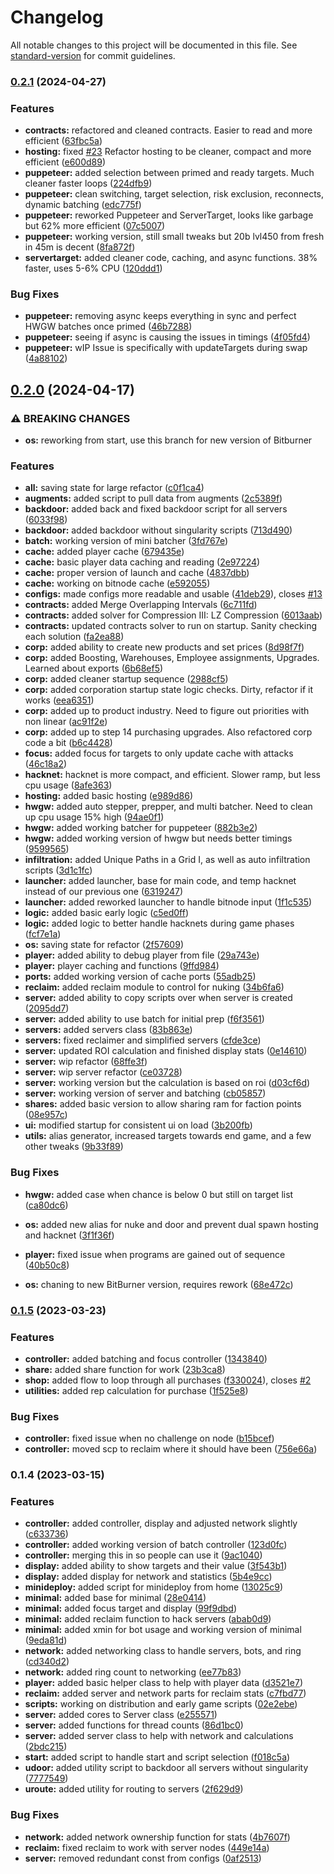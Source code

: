 # Changelog

All notable changes to this project will be documented in this file. See [standard-version](https://github.com/conventional-changelog/standard-version) for commit guidelines.

### [0.2.1](https://github.com/xjonsson/bitburner-scripts/compare/v0.2.0...v0.2.1) (2024-04-27)


### Features

* **contracts:** refactored and cleaned contracts. Easier to read and more efficient ([63fbc5a](https://github.com/xjonsson/bitburner-scripts/commit/63fbc5a2983f3c93de06ada2c9d0d3641f651fa1))
* **hosting:** fixed [#23](https://github.com/xjonsson/bitburner-scripts/issues/23) Refactor hosting to be cleaner, compact and more efficient ([e600d89](https://github.com/xjonsson/bitburner-scripts/commit/e600d8925ef4a6b420a2677f1342e992893ae399))
* **puppeteer:** added selection between primed and ready targets. Much cleaner faster loops ([224dfb9](https://github.com/xjonsson/bitburner-scripts/commit/224dfb9626d0c66a047fd5244b91d902b6cbd72c))
* **puppeteer:** clean switching, target selection, risk exclusion, reconnects, dynamic batching ([edc775f](https://github.com/xjonsson/bitburner-scripts/commit/edc775f9c2a86da76c634b4bc85e466a025d8473))
* **puppeteer:** reworked Puppeteer and ServerTarget, looks like garbage but 62% more efficient ([07c5007](https://github.com/xjonsson/bitburner-scripts/commit/07c5007f913c94676c97f1d8849744b44f5e95d6))
* **puppeteer:** working version, still small tweaks but 20b lvl450 from fresh in 45m is decent ([8fa872f](https://github.com/xjonsson/bitburner-scripts/commit/8fa872f31e7b5ab34b77e82d048aa8dda624dcd0))
* **servertarget:** added cleaner code, caching, and async functions. 38% faster, uses 5-6% CPU ([120ddd1](https://github.com/xjonsson/bitburner-scripts/commit/120ddd12ccc3d287078294a6173f5d86ac762222))


### Bug Fixes

* **puppeteer:** removing async keeps everything in sync and perfect HWGW batches once primed ([46b7288](https://github.com/xjonsson/bitburner-scripts/commit/46b7288a34577eaaa880ff7f171113493bebca2f))
* **puppeteer:** seeing if async is causing the issues in timings ([4f05fd4](https://github.com/xjonsson/bitburner-scripts/commit/4f05fd41912d81c3b58eaa4e0570ba2947e2cfda))
* **puppeteer:** wIP Issue is specifically with updateTargets during swap ([4a88102](https://github.com/xjonsson/bitburner-scripts/commit/4a88102f3ac91056e5a7a2276c2ae38f7d959f56))

## [0.2.0](https://github.com/xjonsson/bitburner-scripts/compare/v0.1.5...v0.2.0) (2024-04-17)


### ⚠ BREAKING CHANGES

* **os:** reworking from start, use this branch for new version of Bitburner

### Features

* **all:** saving state for large refactor ([c0f1ca4](https://github.com/xjonsson/bitburner-scripts/commit/c0f1ca4f9e7821c11d3c0f17fe51b1fdf417ee4b))
* **augments:** added script to pull data from augments ([2c5389f](https://github.com/xjonsson/bitburner-scripts/commit/2c5389f04dfa1a6e166d83561f8edcd14c2e3745))
* **backdoor:** added back and fixed backdoor script for all servers ([6033f98](https://github.com/xjonsson/bitburner-scripts/commit/6033f98be372f9d9706534d66f081f9d862f2a54))
* **backdoor:** added backdoor without singularity scripts ([713d490](https://github.com/xjonsson/bitburner-scripts/commit/713d490cbd5458962cc6e3b86a15d609ad4542dd))
* **batch:** working version of mini batcher ([3fd767e](https://github.com/xjonsson/bitburner-scripts/commit/3fd767e3c861ee38b512355ce64fe39d62688152))
* **cache:** added player cache ([679435e](https://github.com/xjonsson/bitburner-scripts/commit/679435e078a122d829f0ee128d54735e6c8ce932))
* **cache:** basic player data caching and reading ([2e97224](https://github.com/xjonsson/bitburner-scripts/commit/2e97224be227d1d6cf303ccf43ac686589022f3c))
* **cache:** proper version of launch and cache ([4837dbb](https://github.com/xjonsson/bitburner-scripts/commit/4837dbb82351d5925e519aa714e48f860bd43447))
* **cache:** working on bitnode cache ([e592055](https://github.com/xjonsson/bitburner-scripts/commit/e592055c15e89731d4b603cc70fbf5e858f56ad2))
* **configs:** made configs more readable and usable ([41deb29](https://github.com/xjonsson/bitburner-scripts/commit/41deb29b05d1b9fba6e029744780608db2836eb9)), closes [#13](https://github.com/xjonsson/bitburner-scripts/issues/13)
* **contracts:** added Merge Overlapping Intervals ([6c711fd](https://github.com/xjonsson/bitburner-scripts/commit/6c711fd8ab4e6c0a1aa9ea7348c193e70ffd1fef))
* **contracts:** added solver for Compression III: LZ Compression ([6013aab](https://github.com/xjonsson/bitburner-scripts/commit/6013aabde4f9223170dd2ed82cc948a849e24a9d))
* **contracts:** updated contracts solver to run on startup. Sanity checking each solution ([fa2ea88](https://github.com/xjonsson/bitburner-scripts/commit/fa2ea88ad00d2a94d4d60e4919eddd8fb7f45aff))
* **corp:** added ability to create new products and set prices ([8d98f7f](https://github.com/xjonsson/bitburner-scripts/commit/8d98f7f3b5662001d3894d4ad3c1ca00bdfe278a))
* **corp:** added Boosting, Warehouses, Employee assignments, Upgrades. Learned about exports ([6b68ef5](https://github.com/xjonsson/bitburner-scripts/commit/6b68ef5b595c550ffa4668154c18306cda8b497c))
* **corp:** added cleaner startup sequence ([2988cf5](https://github.com/xjonsson/bitburner-scripts/commit/2988cf572962fa36d7f139025fc2c78475eaaf5e))
* **corp:** added corporation startup state logic checks. Dirty, refactor if it works ([eea6351](https://github.com/xjonsson/bitburner-scripts/commit/eea63511c3541280b7de014024ae9e83da27cded))
* **corp:** added up to product industry. Need to figure out priorities with non linear ([ac91f2e](https://github.com/xjonsson/bitburner-scripts/commit/ac91f2e3b5c5735bcad56f1695fc8edbc38bf920))
* **corp:** added up to step 14 purchasing upgrades. Also refactored corp code a bit ([b6c4428](https://github.com/xjonsson/bitburner-scripts/commit/b6c4428ac31ffb0c91866c3d50b913023f85d540))
* **focus:** added focus for targets to only update cache with attacks ([46c18a2](https://github.com/xjonsson/bitburner-scripts/commit/46c18a238d8294e16b0a1b313ee01b9f02a6fc30))
* **hacknet:** hacknet is more compact, and efficient. Slower ramp, but less cpu usage ([8afe363](https://github.com/xjonsson/bitburner-scripts/commit/8afe363ac2d4ffe1382cf6b686778807a122bd9c))
* **hosting:** added basic hosting ([e989d86](https://github.com/xjonsson/bitburner-scripts/commit/e989d86ba78af31be8b85e3b1ee0ce3cdfcffc5c))
* **hwgw:** added auto stepper, prepper, and multi batcher. Need to clean up cpu usage 15% high ([94ae0f1](https://github.com/xjonsson/bitburner-scripts/commit/94ae0f1f27bdac51cd741b664c1861b6aab686a4))
* **hwgw:** added working batcher for puppeteer ([882b3e2](https://github.com/xjonsson/bitburner-scripts/commit/882b3e2d8b2187a0b03ea12145b982e1d8c705c7))
* **hwgw:** added working version of hwgw but needs better timings ([9599565](https://github.com/xjonsson/bitburner-scripts/commit/9599565e24e4edf9163f0053366554e9213b6088))
* **infiltration:** added Unique Paths in a Grid I, as well as auto infiltration scripts ([3d1c1fc](https://github.com/xjonsson/bitburner-scripts/commit/3d1c1fc54d1448b7fc414d9b3cf575d8e7d34579))
* **launcher:** added launcher, base for main code, and temp hacknet instead of our previous one ([6319247](https://github.com/xjonsson/bitburner-scripts/commit/6319247345ba36971a5ddce25ad312cd4db17bdb))
* **launcher:** added reworked launcher to handle bitnode input ([1f1c535](https://github.com/xjonsson/bitburner-scripts/commit/1f1c535400f3ab58257f56c69e518d18270e5017))
* **logic:** added basic early logic ([c5ed0ff](https://github.com/xjonsson/bitburner-scripts/commit/c5ed0ff43bce278facd7730e0858bc50c3696545))
* **logic:** added logic to better handle hacknets during game phases ([fcf7e1a](https://github.com/xjonsson/bitburner-scripts/commit/fcf7e1ac04e7f48d97c223d8c3af2a67ad9a2298))
* **os:** saving state for refactor ([2f57609](https://github.com/xjonsson/bitburner-scripts/commit/2f57609888cfbdf4c954ad6dad1f1f70b381d51d))
* **player:** added ability to debug player from file ([29a743e](https://github.com/xjonsson/bitburner-scripts/commit/29a743ecb28f601898752cff5170fd412e5251c4))
* **player:** player caching and functions ([9ffd984](https://github.com/xjonsson/bitburner-scripts/commit/9ffd9849a4d2296de9c7b531848e3711898e1334))
* **ports:** added working version of cache ports ([55adb25](https://github.com/xjonsson/bitburner-scripts/commit/55adb25c737ae921c5dea7a36efe8be252f4d679))
* **reclaim:** added reclaim module to control for nuking ([34b6fa6](https://github.com/xjonsson/bitburner-scripts/commit/34b6fa68c54d4232a0dc448a89e1d443bbc4e791))
* **server:** added ability to copy scripts over when server is created ([2095dd7](https://github.com/xjonsson/bitburner-scripts/commit/2095dd708b1fa8d1090dc5bd12ad7090cb0c4d03))
* **server:** added ability to use batch for initial prep ([f6f3561](https://github.com/xjonsson/bitburner-scripts/commit/f6f35615bf1536fa4aec9213aeb4960982d1e7e7))
* **servers:** added servers class ([83b863e](https://github.com/xjonsson/bitburner-scripts/commit/83b863ed4bb5df6658f0cd80dce3c884b43ab009))
* **servers:** fixed reclaimer and simplified servers ([cfde3ce](https://github.com/xjonsson/bitburner-scripts/commit/cfde3cef589892ca80d4bafb2fd9ecfa36ea9255))
* **server:** updated ROI calculation and finished display stats ([0e14610](https://github.com/xjonsson/bitburner-scripts/commit/0e146106de2e7e6b3d0ea082ab54cc9f3084eaa6))
* **server:** wip refactor ([68ffe3f](https://github.com/xjonsson/bitburner-scripts/commit/68ffe3f6578b33549e04bf79a3279f92f4ae2152))
* **server:** wip server refactor ([ce03728](https://github.com/xjonsson/bitburner-scripts/commit/ce0372826eb06868136355081877dd2d2554c8c6))
* **server:** working version but the calculation is based on roi ([d03cf6d](https://github.com/xjonsson/bitburner-scripts/commit/d03cf6dccb74299906f99b351934f41e1577c607))
* **server:** working version of server and batching ([cb05857](https://github.com/xjonsson/bitburner-scripts/commit/cb05857660caf91042da09aab89f8e581c5711f7))
* **shares:** added basic version to allow sharing ram for faction points ([08e957c](https://github.com/xjonsson/bitburner-scripts/commit/08e957c8eeffaa81257d2c07736db4a9c3a98c9a))
* **ui:** modified startup for consistent ui on load ([3b200fb](https://github.com/xjonsson/bitburner-scripts/commit/3b200fbd0267241f21e44b2cbf59309f5f045c8b))
* **utils:** alias generator, increased targets towards end game, and a few other tweaks ([9b33f89](https://github.com/xjonsson/bitburner-scripts/commit/9b33f897fe96e713efb0c57cdc4578551bf4356c))


### Bug Fixes

* **hwgw:** added case when chance is below 0 but still on target list ([ca80dc6](https://github.com/xjonsson/bitburner-scripts/commit/ca80dc6fc64e77cfa687284d6796686f480c1c9c))
* **os:** added new alias for nuke and door and prevent dual spawn hosting and hacknet ([3f1f36f](https://github.com/xjonsson/bitburner-scripts/commit/3f1f36f0cdeb17e6a744e821f24a3c7a52be87a7))
* **player:** fixed issue when programs are gained out of sequence ([40b50c8](https://github.com/xjonsson/bitburner-scripts/commit/40b50c86e13b95cecd4d942d95b2f1085eba97d6))


* **os:** chaning to new BitBurner version, requires rework ([68e472c](https://github.com/xjonsson/bitburner-scripts/commit/68e472c3d8d1bd03f58fd41c7563f3e8f33e63e2))

### [0.1.5](https://github.com/xjonsson/bitburner-scripts/compare/v0.1.4...v0.1.5) (2023-03-23)


### Features

* **controller:** added batching and focus controller ([1343840](https://github.com/xjonsson/bitburner-scripts/commit/1343840eba49142634102938447d6a757706820c))
* **share:** added share function for work ([23b3ca8](https://github.com/xjonsson/bitburner-scripts/commit/23b3ca8fca4537fc031d6d0a64e1ccfdd64e9e47))
* **shop:** added flow to loop through all purchases ([f330024](https://github.com/xjonsson/bitburner-scripts/commit/f33002489db503cf4ea30894fba2b711dbb078cd)), closes [#2](https://github.com/xjonsson/bitburner-scripts/issues/2)
* **utilities:** added rep calculation for purchase ([1f525e8](https://github.com/xjonsson/bitburner-scripts/commit/1f525e8c7c0f867875dd408d21ae515c4a6513bd))


### Bug Fixes

* **controller:** fixed issue when no challenge on node ([b15bcef](https://github.com/xjonsson/bitburner-scripts/commit/b15bcefb4ea095d060797bc2ec76bce196a0fcfa))
* **controller:** moved scp to reclaim where it should have been ([756e66a](https://github.com/xjonsson/bitburner-scripts/commit/756e66ae8bcbadc1ae91454afa614bf5e9d5f1cd))

### 0.1.4 (2023-03-15)


### Features

* **controller:** added controller, display and adjusted network slightly ([c633736](https://github.com/xjonsson/bitburner-scripts/commit/c6337369958f92d2c12bf45de07032fcafde4934))
* **controller:** added working version of batch controller ([123d0fc](https://github.com/xjonsson/bitburner-scripts/commit/123d0fcd881cf5efbe492068bfd345b87e17ea43))
* **controller:** merging this in so people can use it ([9ac1040](https://github.com/xjonsson/bitburner-scripts/commit/9ac10409dfb27e37c9a46cfd9d5b4aecd48b550c))
* **display:** added ability to show targets and their value ([3f543b1](https://github.com/xjonsson/bitburner-scripts/commit/3f543b17288abffc6937266265bb96e7c0e2b43a))
* **display:** added display for network and statistics ([5b4e9cc](https://github.com/xjonsson/bitburner-scripts/commit/5b4e9ccd45802e12e863c02c2a5e34de1c0886eb))
* **minideploy:** added script for minideploy from home ([13025c9](https://github.com/xjonsson/bitburner-scripts/commit/13025c9652122b3ee763b6e244a6eadbcdd694ba))
* **minimal:** added base for minimal ([28e0414](https://github.com/xjonsson/bitburner-scripts/commit/28e04141c1084fea7afe178a11eca5f7a5180e93))
* **minimal:** added focus target and display ([99f9dbd](https://github.com/xjonsson/bitburner-scripts/commit/99f9dbdf529670e5453a524b868c0fe896e90c94))
* **minimal:** added reclaim function to hack servers ([abab0d9](https://github.com/xjonsson/bitburner-scripts/commit/abab0d939dc400a556a35f08495a3fe57338cbf3))
* **minimal:** added xmin for bot usage and working version of minimal ([9eda81d](https://github.com/xjonsson/bitburner-scripts/commit/9eda81de7db94fd4acf201c19a65fb0dab6ff42b))
* **network:** added networking class to handle servers, bots, and ring ([cd340d2](https://github.com/xjonsson/bitburner-scripts/commit/cd340d2ea0e51144791c0c84c46ff55431c08311))
* **network:** added ring count to networking ([ee77b83](https://github.com/xjonsson/bitburner-scripts/commit/ee77b83b70fb8230e6cfc8e314adb7225d9fea18))
* **player:** added basic helper class to help with player data ([d3521e7](https://github.com/xjonsson/bitburner-scripts/commit/d3521e7a0593776fa5aed2a09559a619b1ec2283))
* **reclaim:** added server and network parts for reclaim stats ([c7fbd77](https://github.com/xjonsson/bitburner-scripts/commit/c7fbd77d5d0363f2ee590f451900c55570177cf6))
* **scripts:** working on distribution and early game scripts ([02e2ebe](https://github.com/xjonsson/bitburner-scripts/commit/02e2ebe806d0e0b76e7b6ca2af3436d0767f566b))
* **server:** added cores to Server class ([e255571](https://github.com/xjonsson/bitburner-scripts/commit/e255571d16f077286766c87b6f21c87611ba690b))
* **server:** added functions for thread counts ([86d1bc0](https://github.com/xjonsson/bitburner-scripts/commit/86d1bc0d0df1e92e31f44ee7051afdb10db91a04))
* **server:** added server class to help with network and calculations ([2bdc215](https://github.com/xjonsson/bitburner-scripts/commit/2bdc2152d94ae611dd392f91b97edfe24023efab))
* **start:** added script to handle start and script selection ([f018c5a](https://github.com/xjonsson/bitburner-scripts/commit/f018c5af89294824a28b2d25d7d3d8bd22e57f76))
* **udoor:** added utility script to backdoor all servers without singularity ([7777549](https://github.com/xjonsson/bitburner-scripts/commit/777754960e5d36062aec902947a88823e9a8ca1b))
* **uroute:** added utility for routing to servers ([2f629d9](https://github.com/xjonsson/bitburner-scripts/commit/2f629d9a198dc8c8a4ba77dcda712c26bdd0fe66))


### Bug Fixes

* **network:** added network ownership function for stats ([4b7607f](https://github.com/xjonsson/bitburner-scripts/commit/4b7607f528b93a31890389b37d7a01abf82779e9))
* **reclaim:** fixed reclaim to work with server nodes ([449e14a](https://github.com/xjonsson/bitburner-scripts/commit/449e14a655657148f17d77f2a70bbeb9baebaa99))
* **server:** removed redundant const from configs ([0af2513](https://github.com/xjonsson/bitburner-scripts/commit/0af25133f2c0f21f6001feb4ca1b372412838564))
